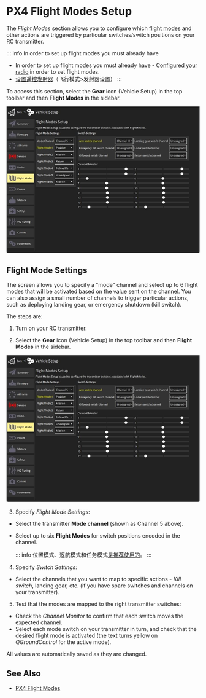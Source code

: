 # PX4 Flight Modes Setup

The _Flight Modes_ section allows you to configure which [flight modes](http://docs.px4.io/main/en/getting_started/flight_modes.html) and other actions are triggered by particular switches/switch positions on your RC transmitter.

::: info
In order to set up flight modes you must already have

- In order to set up flight modes you must already have - [Configured your radio](../setup_view/radio.md) in order to set flight modes.
- [设置遥控发射器](../setup_view/FlightModes.md#transmitter-setup)（飞行模式>发射器设置）
  :::

To access this section, select the **Gear** icon (Vehicle Setup) in the top toolbar and then **Flight Modes** in the sidebar.

![Flight modes single-channel](../../../assets/setup/flight_modes/px4_single_channel.jpg)

## Flight Mode Settings

The screen allows you to specify a "mode" channel and select up to 6 flight modes that will be activated based on the value sent on the channel.
You can also assign a small number of channels to trigger particular actions, such as deploying landing gear, or emergency shutdown (kill switch).

The steps are:

1. Turn on your RC transmitter.

2. Select the **Gear** icon (Vehicle Setup) in the top toolbar and then **Flight Modes** in the sidebar.

  ![Flight modes single-channel](../../../assets/setup/flight_modes/px4_single_channel.jpg)

3. Specify _Flight Mode Settings_:

  - Select the transmitter **Mode channel** (shown as Channel 5 above).
  - Select up to six **Flight Modes** for switch positions encoded in the channel.

    ::: info
    位置模式、返航模式和任务模式[是推荐使用的](https://docs.px4.io/main/en/config/flight_mode.html#what-flight-modes-and-switches-should-i-set)。
    :::

4. Specify _Switch Settings_:

  - Select the channels that you want to map to specific actions - _Kill switch_, landing gear, etc. (if you have spare switches and channels on your transmitter).

5. Test that the modes are mapped to the right transmitter switches:
  - Check the _Channel Monitor_ to confirm that each switch moves the expected channel.
  - Select each mode switch on your transmitter in turn, and check that the desired flight mode is activated (the text turns yellow on _QGroundControl_ for the active mode).

All values are automatically saved as they are changed.

## See Also

- [PX4 Flight Modes](https://docs.px4.io/en/flight_modes/)

